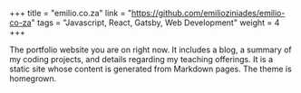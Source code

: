 +++
title = "emilio.co.za"
link = "https://github.com/emilioziniades/emilio-co-za"
tags = "Javascript, React, Gatsby, Web Development"
weight = 4
+++

The portfolio website you are on right now. It includes a blog, a summary of my coding projects, and details regarding my teaching offerings. It is a static site whose content is generated from Markdown pages. The theme is homegrown.

